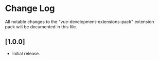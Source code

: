 # Change Log

All notable changes to the "vue-development-extensions-pack" extension pack will be documented in this file.

## [1.0.0]

- Initial release.
